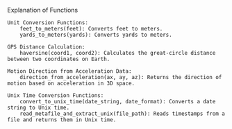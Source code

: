 Explanation of Functions

    Unit Conversion Functions:
        feet_to_meters(feet): Converts feet to meters.
        yards_to_meters(yards): Converts yards to meters.

    GPS Distance Calculation:
        haversine(coord1, coord2): Calculates the great-circle distance between two coordinates on Earth.

    Motion Direction from Acceleration Data:
        direction_from_acceleration(ax, ay, az): Returns the direction of motion based on acceleration in 3D space.

    Unix Time Conversion Functions:
        convert_to_unix_time(date_string, date_format): Converts a date string to Unix time.
        read_metafile_and_extract_unix(file_path): Reads timestamps from a file and returns them in Unix time.
